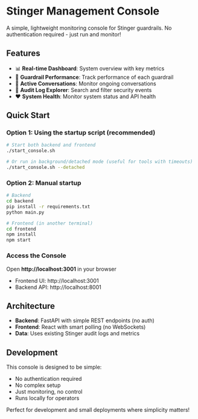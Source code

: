 # Stinger Management Console

A simple, lightweight monitoring console for Stinger guardrails. No authentication required - just run and monitor!

## Features

- 📊 **Real-time Dashboard**: System overview with key metrics
- 🎯 **Guardrail Performance**: Track performance of each guardrail
- 💬 **Active Conversations**: Monitor ongoing conversations
- 📝 **Audit Log Explorer**: Search and filter security events
- ❤️ **System Health**: Monitor system status and API health

## Quick Start

### Option 1: Using the startup script (recommended)

```bash
# Start both backend and frontend
./start_console.sh

# Or run in background/detached mode (useful for tools with timeouts)
./start_console.sh --detached
```

### Option 2: Manual startup

```bash
# Backend
cd backend
pip install -r requirements.txt
python main.py

# Frontend (in another terminal)
cd frontend
npm install
npm start
```

### Access the Console

Open **http://localhost:3001** in your browser

- Frontend UI: http://localhost:3001
- Backend API: http://localhost:8001

## Architecture

- **Backend**: FastAPI with simple REST endpoints (no auth)
- **Frontend**: React with smart polling (no WebSockets)
- **Data**: Uses existing Stinger audit logs and metrics

## Development

This console is designed to be simple:
- No authentication required
- No complex setup
- Just monitoring, no control
- Runs locally for operators

Perfect for development and small deployments where simplicity matters!